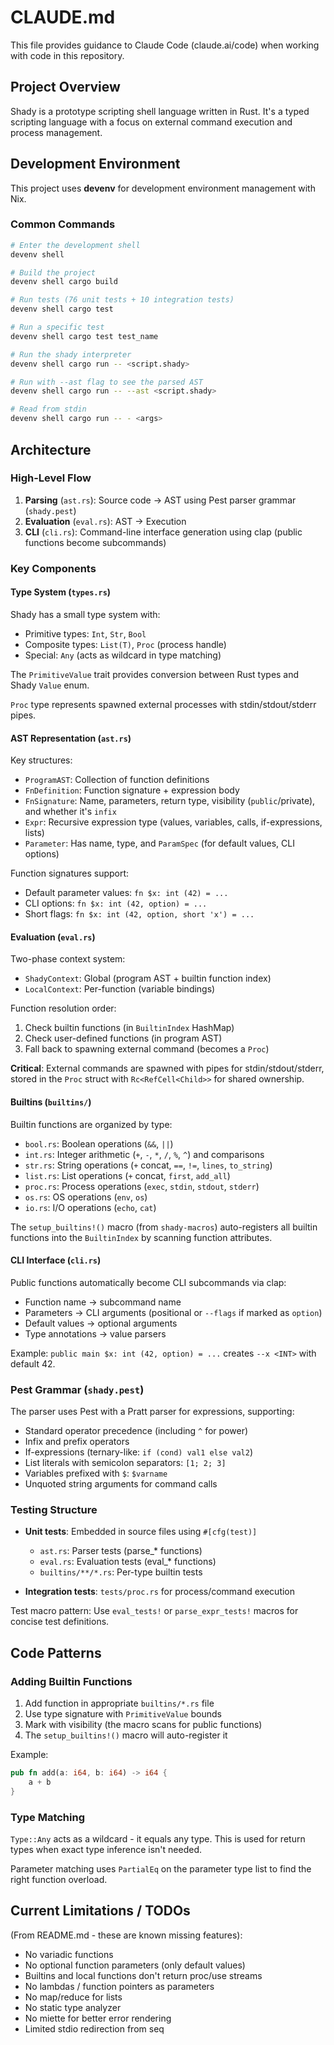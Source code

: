 # CLAUDE.md

This file provides guidance to Claude Code (claude.ai/code) when working with code in this repository.

## Project Overview

Shady is a prototype scripting shell language written in Rust. It's a typed scripting language with a focus on external command execution and process management.

## Development Environment

This project uses **devenv** for development environment management with Nix.

### Common Commands

```bash
# Enter the development shell
devenv shell

# Build the project
devenv shell cargo build

# Run tests (76 unit tests + 10 integration tests)
devenv shell cargo test

# Run a specific test
devenv shell cargo test test_name

# Run the shady interpreter
devenv shell cargo run -- <script.shady>

# Run with --ast flag to see the parsed AST
devenv shell cargo run -- --ast <script.shady>

# Read from stdin
devenv shell cargo run -- - <args>
```

## Architecture

### High-Level Flow

1. **Parsing** (`ast.rs`): Source code → AST using Pest parser grammar (`shady.pest`)
2. **Evaluation** (`eval.rs`): AST → Execution
3. **CLI** (`cli.rs`): Command-line interface generation using clap (public functions become subcommands)

### Key Components

#### Type System (`types.rs`)

Shady has a small type system with:
- Primitive types: `Int`, `Str`, `Bool`
- Composite types: `List(T)`, `Proc` (process handle)
- Special: `Any` (acts as wildcard in type matching)

The `PrimitiveValue` trait provides conversion between Rust types and Shady `Value` enum.

`Proc` type represents spawned external processes with stdin/stdout/stderr pipes.

#### AST Representation (`ast.rs`)

Key structures:
- `ProgramAST`: Collection of function definitions
- `FnDefinition`: Function signature + expression body
- `FnSignature`: Name, parameters, return type, visibility (`public`/private), and whether it's `infix`
- `Expr`: Recursive expression type (values, variables, calls, if-expressions, lists)
- `Parameter`: Has name, type, and `ParamSpec` (for default values, CLI options)

Function signatures support:
- Default parameter values: `fn $x: int (42) = ...`
- CLI options: `fn $x: int (42, option) = ...`
- Short flags: `fn $x: int (42, option, short 'x') = ...`

#### Evaluation (`eval.rs`)

Two-phase context system:
- `ShadyContext`: Global (program AST + builtin function index)
- `LocalContext`: Per-function (variable bindings)

Function resolution order:
1. Check builtin functions (in `BuiltinIndex` HashMap)
2. Check user-defined functions (in program AST)
3. Fall back to spawning external command (becomes a `Proc`)

**Critical**: External commands are spawned with pipes for stdin/stdout/stderr, stored in the `Proc` struct with `Rc<RefCell<Child>>` for shared ownership.

#### Builtins (`builtins/`)

Builtin functions are organized by type:
- `bool.rs`: Boolean operations (`&&`, `||`)
- `int.rs`: Integer arithmetic (`+`, `-`, `*`, `/`, `%`, `^`) and comparisons
- `str.rs`: String operations (`+` concat, `==`, `!=`, `lines`, `to_string`)
- `list.rs`: List operations (`+` concat, `first`, `add_all`)
- `proc.rs`: Process operations (`exec`, `stdin`, `stdout`, `stderr`)
- `os.rs`: OS operations (`env`, `os`)
- `io.rs`: I/O operations (`echo`, `cat`)

The `setup_builtins!()` macro (from `shady-macros`) auto-registers all builtin functions into the `BuiltinIndex` by scanning function attributes.

#### CLI Interface (`cli.rs`)

Public functions automatically become CLI subcommands via clap:
- Function name → subcommand name
- Parameters → CLI arguments (positional or `--flags` if marked as `option`)
- Default values → optional arguments
- Type annotations → value parsers

Example: `public main $x: int (42, option) = ...` creates `--x <INT>` with default 42.

### Pest Grammar (`shady.pest`)

The parser uses Pest with a Pratt parser for expressions, supporting:
- Standard operator precedence (including `^` for power)
- Infix and prefix operators
- If-expressions (ternary-like: `if (cond) val1 else val2`)
- List literals with semicolon separators: `[1; 2; 3]`
- Variables prefixed with `$`: `$varname`
- Unquoted string arguments for command calls

### Testing Structure

- **Unit tests**: Embedded in source files using `#[cfg(test)]`
  - `ast.rs`: Parser tests (parse_* functions)
  - `eval.rs`: Evaluation tests (eval_* functions)
  - `builtins/**/*.rs`: Per-type builtin tests

- **Integration tests**: `tests/proc.rs` for process/command execution

Test macro pattern: Use `eval_tests!` or `parse_expr_tests!` macros for concise test definitions.

## Code Patterns

### Adding Builtin Functions

1. Add function in appropriate `builtins/*.rs` file
2. Use type signature with `PrimitiveValue` bounds
3. Mark with visibility (the macro scans for public functions)
4. The `setup_builtins!()` macro will auto-register it

Example:
```rust
pub fn add(a: i64, b: i64) -> i64 {
    a + b
}
```

### Type Matching

`Type::Any` acts as a wildcard - it equals any type. This is used for return types when exact type inference isn't needed.

Parameter matching uses `PartialEq` on the parameter type list to find the right function overload.

## Current Limitations / TODOs

(From README.md - these are known missing features):
- No variadic functions
- No optional function parameters (only default values)
- Builtins and local functions don't return proc/use streams
- No lambdas / function pointers as parameters
- No map/reduce for lists
- No static type analyzer
- No miette for better error rendering
- Limited stdio redirection from seq
